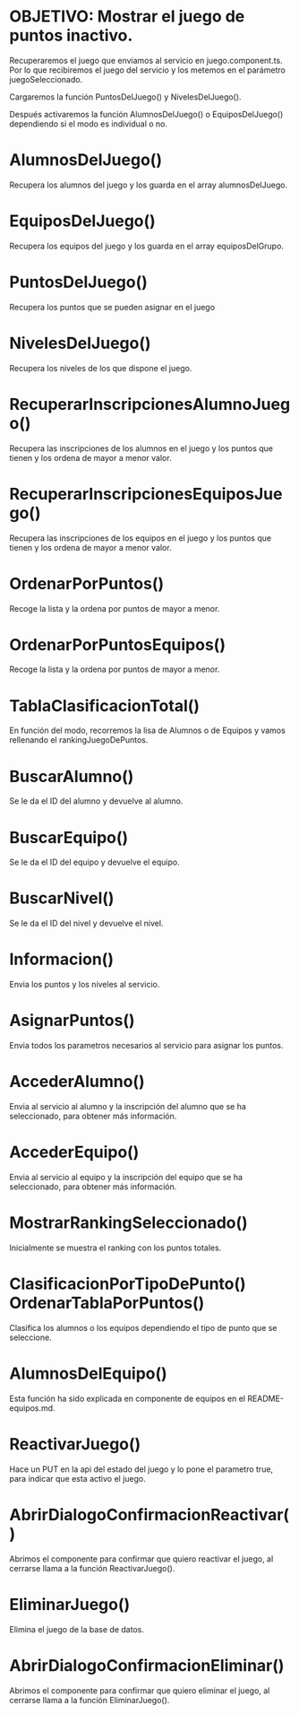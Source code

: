 # OBJETIVO: Mostrar el juego de puntos inactivo.

<!-- juego-de-puntos-seleccionado-inactivo.component.ts -->

Recuperaremos el juego que enviamos al servicio en juego.component.ts. Por lo que recibiremos el juego del servicio y los metemos en el parámetro juegoSeleccionado. 

Cargaremos la función PuntosDelJuego() y NivelesDelJuego().

Después activaremos la función AlumnosDelJuego() o EquiposDelJuego() dependiendo si el modo es individual o no.

# AlumnosDelJuego()

Recupera los alumnos del juego y los guarda en el array alumnosDelJuego. 

# EquiposDelJuego()

Recupera los equipos del juego y los guarda en el array equiposDelGrupo.

# PuntosDelJuego()

Recupera los puntos que se pueden asignar en el juego

# NivelesDelJuego()

Recupera los niveles de los que dispone el juego.

# RecuperarInscripcionesAlumnoJuego()

Recupera las inscripciones de los alumnos en el juego y los puntos que tienen y los ordena de mayor a menor valor.

# RecuperarInscripcionesEquiposJuego()

Recupera las inscripciones de los equipos en el juego y los puntos que tienen y los ordena de mayor a menor valor.

# OrdenarPorPuntos()

Recoge la lista y la ordena por puntos de mayor a menor.

# OrdenarPorPuntosEquipos()

Recoge la lista y la ordena por puntos de mayor a menor.

# TablaClasificacionTotal()

En función del modo, recorremos la lisa de Alumnos o de Equipos y vamos rellenando el rankingJuegoDePuntos.

# BuscarAlumno()

Se le da el ID del alumno y devuelve al alumno.

# BuscarEquipo()

Se le da el ID del equipo y devuelve el equipo.

# BuscarNivel()

Se le da el ID del nivel y devuelve el nivel.

# Informacion()

Envia los puntos y los niveles al servicio.

# AsignarPuntos()

Envia todos los parametros necesarios al servicio para asignar los puntos.

# AccederAlumno()

Envia al servicio al alumno y la inscripción del alumno que se ha seleccionado, para obtener más información.

# AccederEquipo()

Envia al servicio al equipo y la inscripción del equipo que se ha seleccionado, para obtener más información.

# MostrarRankingSeleccionado() 

Inicialmente se muestra el ranking con los puntos totales.

# ClasificacionPorTipoDePunto() OrdenarTablaPorPuntos()

Clasifica los alumnos o los equipos dependiendo el tipo de punto que se seleccione.

# AlumnosDelEquipo()

Esta función ha sido explicada en componente de equipos en el README-equipos.md.

# ReactivarJuego()

Hace un PUT en la api del estado del juego y lo pone el parametro true, para indicar que esta activo el juego.

# AbrirDialogoConfirmacionReactivar()

Abrimos el componente para confirmar que quiero reactivar el juego, al cerrarse llama a la función ReactivarJuego().

# EliminarJuego()

Elimina el juego de la base de datos.

# AbrirDialogoConfirmacionEliminar()

Abrimos el componente para confirmar que quiero eliminar el juego, al cerrarse llama a la función EliminarJuego().

